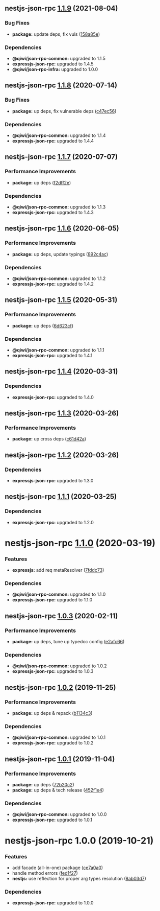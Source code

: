 ## nestjs-json-rpc [1.1.9](https://github.com/qiwi/json-rpc/compare/nestjs-json-rpc@1.1.8...nestjs-json-rpc@1.1.9) (2021-08-04)


### Bug Fixes

* **package:** update deps, fix vuls ([158a85e](https://github.com/qiwi/json-rpc/commit/158a85ed53d421211ce638d5c60f02b952db275e))





### Dependencies

* **@qiwi/json-rpc-common:** upgraded to 1.1.5
* **expressjs-json-rpc:** upgraded to 1.4.5
* **@qiwi/json-rpc-infra:** upgraded to 1.0.0

## nestjs-json-rpc [1.1.8](https://github.com/qiwi/json-rpc/compare/nestjs-json-rpc@1.1.7...nestjs-json-rpc@1.1.8) (2020-07-14)


### Bug Fixes

* **package:** up deps, fix vulnerable deps ([c47ec56](https://github.com/qiwi/json-rpc/commit/c47ec56135c4c4649311a8169dec339ba46da780))





### Dependencies

* **@qiwi/json-rpc-common:** upgraded to 1.1.4
* **expressjs-json-rpc:** upgraded to 1.4.4

## nestjs-json-rpc [1.1.7](https://github.com/qiwi/json-rpc/compare/nestjs-json-rpc@1.1.6...nestjs-json-rpc@1.1.7) (2020-07-07)


### Performance Improvements

* **package:** up deps ([f2dff2e](https://github.com/qiwi/json-rpc/commit/f2dff2e543e3bb074c836c578fe7f770e387ac22))





### Dependencies

* **@qiwi/json-rpc-common:** upgraded to 1.1.3
* **expressjs-json-rpc:** upgraded to 1.4.3

## nestjs-json-rpc [1.1.6](https://github.com/qiwi/json-rpc/compare/nestjs-json-rpc@1.1.5...nestjs-json-rpc@1.1.6) (2020-06-05)


### Performance Improvements

* **package:** up deps, update typings ([892c4ac](https://github.com/qiwi/json-rpc/commit/892c4aca77f0d9aa6a3131a1bd07274bbd0b6160))





### Dependencies

* **@qiwi/json-rpc-common:** upgraded to 1.1.2
* **expressjs-json-rpc:** upgraded to 1.4.2

## nestjs-json-rpc [1.1.5](https://github.com/qiwi/json-rpc/compare/nestjs-json-rpc@1.1.4...nestjs-json-rpc@1.1.5) (2020-05-31)


### Performance Improvements

* **package:** up deps ([6d623cf](https://github.com/qiwi/json-rpc/commit/6d623cf73724314557f045ad641573a6d155e2d8))





### Dependencies

* **@qiwi/json-rpc-common:** upgraded to 1.1.1
* **expressjs-json-rpc:** upgraded to 1.4.1

## nestjs-json-rpc [1.1.4](https://github.com/qiwi/json-rpc/compare/nestjs-json-rpc@1.1.3...nestjs-json-rpc@1.1.4) (2020-03-31)





### Dependencies

* **expressjs-json-rpc:** upgraded to 1.4.0

## nestjs-json-rpc [1.1.3](https://github.com/qiwi/json-rpc/compare/nestjs-json-rpc@1.1.2...nestjs-json-rpc@1.1.3) (2020-03-26)


### Performance Improvements

* **package:** up cross deps ([c61d42a](https://github.com/qiwi/json-rpc/commit/c61d42aeb6d76e53aed81ac11c91b9f0dfcc9daf))

## nestjs-json-rpc [1.1.2](https://github.com/qiwi/json-rpc/compare/nestjs-json-rpc@1.1.1...nestjs-json-rpc@1.1.2) (2020-03-26)





### Dependencies

* **expressjs-json-rpc:** upgraded to 1.3.0

## nestjs-json-rpc [1.1.1](https://github.com/qiwi/json-rpc/compare/nestjs-json-rpc@1.1.0...nestjs-json-rpc@1.1.1) (2020-03-25)





### Dependencies

* **expressjs-json-rpc:** upgraded to 1.2.0

# nestjs-json-rpc [1.1.0](https://github.com/qiwi/json-rpc/compare/nestjs-json-rpc@1.0.3...nestjs-json-rpc@1.1.0) (2020-03-19)


### Features

* **expressjs:** add req metaResolver ([7fddc73](https://github.com/qiwi/json-rpc/commit/7fddc73d7dbc61509748cd0b0c4029ce7afd6936))





### Dependencies

* **@qiwi/json-rpc-common:** upgraded to 1.1.0
* **expressjs-json-rpc:** upgraded to 1.1.0

## nestjs-json-rpc [1.0.3](https://github.com/qiwi/json-rpc/compare/nestjs-json-rpc@1.0.2...nestjs-json-rpc@1.0.3) (2020-02-11)


### Performance Improvements

* **package:** up deps, tune up typedoc config ([e2afc66](https://github.com/qiwi/json-rpc/commit/e2afc66460997567f18902467c09161398deb7e1))





### Dependencies

* **@qiwi/json-rpc-common:** upgraded to 1.0.2
* **expressjs-json-rpc:** upgraded to 1.0.3

## nestjs-json-rpc [1.0.2](https://github.com/qiwi/json-rpc/compare/nestjs-json-rpc@1.0.1...nestjs-json-rpc@1.0.2) (2019-11-25)


### Performance Improvements

* **package:** up deps & repack ([b1134c3](https://github.com/qiwi/json-rpc/commit/b1134c3222a6d45927e542b0c29ee8524723c884))





### Dependencies

* **@qiwi/json-rpc-common:** upgraded to 1.0.1
* **expressjs-json-rpc:** upgraded to 1.0.2

## nestjs-json-rpc [1.0.1](https://github.com/qiwi/json-rpc/compare/nestjs-json-rpc@1.0.0...nestjs-json-rpc@1.0.1) (2019-11-04)


### Performance Improvements

* **package:** up deps ([72b20c2](https://github.com/qiwi/json-rpc/commit/72b20c2022d0874717e99d92f0ea9344c0573030))
* **package:** up deps & tech release ([452f1e4](https://github.com/qiwi/json-rpc/commit/452f1e4f1f32a4c09a4b55a3d58b7d19e40145c9))





### Dependencies

* **@qiwi/json-rpc-common:** upgraded to 1.0.0
* **expressjs-json-rpc:** upgraded to 1.0.1

# nestjs-json-rpc 1.0.0 (2019-10-21)


### Features

* add facade (all-in-one) package ([ce7a0a0](https://github.com/qiwi/json-rpc/commit/ce7a0a0))
* handle method errors ([fed1f27](https://github.com/qiwi/json-rpc/commit/fed1f27))
* **nestjs:** use reflection for proper arg types resolution ([8ab03d7](https://github.com/qiwi/json-rpc/commit/8ab03d7))





### Dependencies

* **expressjs-json-rpc:** upgraded to 1.0.0

